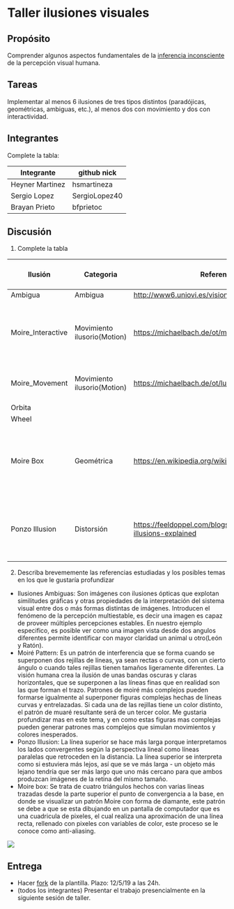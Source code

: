 # Taller ilusiones visuales

## Propósito

Comprender algunos aspectos fundamentales de la [inferencia inconsciente](https://github.com/VisualComputing/Cognitive) de la percepción visual humana.

## Tareas

Implementar al menos 6 ilusiones de tres tipos distintos (paradójicas, geométricas, ambiguas, etc.), al menos dos con movimiento y dos con interactividad.

## Integrantes

Complete la tabla:

| Integrante | github nick |
|------------|-------------|
| Heyner   Martinez  |hsmartineza  |
| Sergio   Lopez     |SergioLopez40|
| Brayan   Prieto    |bfprietoc|

## Discusión

1. Complete la tabla

| Ilusión | Categoria | Referencia | Tipo de interactividad (si aplica) | URL código base (si aplica) |
|---------|-----------|------------|------------------------------------|-----------------------------|
|Ambigua|Ambigua|http://www6.uniovi.es/vision/intro/node5.html|         |                             |
|Moire_Interactive|Movimiento ilusorio(Motion)| https://michaelbach.de/ot/mot-scanimation/|KeyPressed: 1,2,3 y4 para elegir imagen del fondo y rejilla movil controlada con el mouse||
|Moire_Movement|Movimiento ilusorio(Motion)|https://michaelbach.de/ot/lum-moire1/index.html|MouseClicked: Para cambiar la direccion del movimiento||
|Orbita|           |            |                                    |                             |
|Wheel|           |            |                                    |                             |
|Moire Box|Geométrica |https://en.wikipedia.org/wiki/Moir%C3%A9_pattern             |Con las teclas Up y Down aumenta y disminuye respectivamente la distancia  de separacion de las lineas                                    |                https://thinkspacestudio.com/tutorials/moire_loops_in_java             |
|Ponzo Illusion   | Distorsión          | https://feeldoppel.com/blogs/news/optical-illusions-explained    | Con la tecla UP dibuja las líneas para verificar que el tamaño de los rectángulos sean iguales|


2. Describa brevememente las referencias estudiadas y los posibles temas en los que le gustaría profundizar

 * Ilusiones Ambiguas: Son imágenes con ilusiones ópticas que explotan similitudes gráficas y otras propiedades de la interpretación del sistema visual entre dos o más formas distintas de imágenes. Introducen el fenómeno de la percepción multiestable, es decir una imagen es capaz de proveer múltiples percepciones estables. En nuestro ejemplo especifico, es posible ver como una imagen vista desde dos angulos diferentes permite identificar con mayor claridad un animal u otro(León y Ratón).
 * Moiré Pattern: Es un patrón de interferencia que se forma cuando se superponen dos rejillas de líneas, ya sean rectas o curvas, con un cierto ángulo o cuando tales rejillas tienen tamaños ligeramente diferentes. La visión humana crea la ilusión de unas bandas oscuras y claras horizontales, que se superponen a las líneas finas que en realidad son las que forman el trazo. Patrones de moiré más complejos pueden formarse igualmente al superponer figuras complejas hechas de líneas curvas y entrelazadas. Si cada una de las rejillas tiene un color distinto, el patrón de muaré resultante será de un tercer color. Me gustaria profundizar mas en este tema, y en como estas figuras mas complejas pueden generar patrones mas complejos que simulan movimientos y colores inesperados.
* Ponzo Illusion: La línea superior se hace más larga porque interpretamos los lados convergentes según la perspectiva lineal como líneas paralelas que retroceden en la distancia. La línea superior se interpreta como si estuviera más lejos, así que se ve más larga - un objeto más lejano tendría que ser más largo que uno más cercano para que ambos produzcan imágenes de la retina del mismo tamaño.
* Moire box: Se trata de cuatro triángulos hechos con varias líneas trazadas desde la parte superior el punto de convergencia a la base, en donde se visualizar un patrón Moire con forma de diamante, este patrón se debe a que se esta dibujando en un pantalla de computador que es una cuadricula de pixeles, el cual realiza una aproximación de una línea recta, rellenado con pixeles con variables de color, este proceso se le conoce como anti-aliasing.
<img src="https://thinkspacestudio.com/images/tuts/triangle-line.png" >


## Entrega

* Hacer [fork](https://help.github.com/articles/fork-a-repo/) de la plantilla. Plazo: 12/5/19 a las 24h.
* (todos los integrantes) Presentar el trabajo presencialmente en la siguiente sesión de taller.
